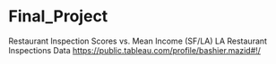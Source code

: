 # Final_Project
Restaurant Inspection Scores vs. Mean Income (SF/LA)
LA Restaurant Inspections Data
https://public.tableau.com/profile/bashier.mazid#!/
